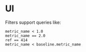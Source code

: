 # UI

Filters support queries like:

```text
metric_name < 1.0
metric_name == 2.0
ref == 414
metric_name < baseline.metric_name
```